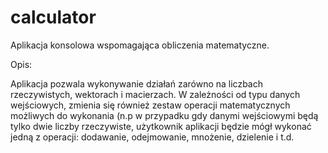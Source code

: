 # calculator
Aplikacja konsolowa wspomagająca obliczenia matematyczne.

Opis:

Aplikacja pozwala wykonywanie działań zarówno na liczbach rzeczywistych, wektorach i macierzach.
W zależności od typu danych wejściowych, zmienia się również zestaw operacji matematycznych możliwych do wykonania (n.p w przypadku gdy danymi
 wejściowymi będą tylko dwie liczby rzeczywiste, użytkownik aplikacji będzie mógł wykonać jedną z operacji: 
 dodawanie, odejmowanie, mnożenie, dzielenie i t.d.